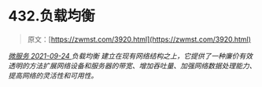 <!--yml
category: 未分类
date: 0001-01-01 00:00:00
--->

# 432.负载均衡

> 原文：[https://zwmst.com/3920.html](https://zwmst.com/3920.html)

   [ *微服务* ](https://zwmst.com/%e5%be%ae%e6%9c%8d%e5%8a%a1)*[ <time datetime="2021-09-24T15:38:18+08:00"> 2021-09-24 </time> ](https://zwmst.com/3920.html)  负载均衡 建立在现有网络结构之上，它提供了一种廉价有效透明的方法扩展网络设备和服务器的带宽、增加吞吐量、加强网络数据处理能力、提高网络的灵活性和可用性。*